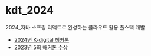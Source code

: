 # kdt_2024
2024_자바 스프링 리액트로 완성하는 클라우드 활용 풀스택 개발

- [2024년 K-digital 헤커톤](http://k-digitalhackathon.kr/)
- [2023년 5회 해커톤 수상](https://www.moel.go.kr/common/downloadFile.do?file_seq=20231102656&bbs_seq=15873&bbs_id=12)

  
